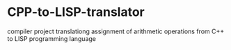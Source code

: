 # CPP-to-LISP-translator
compiler project
translationg assignment of arithmetic operations from C++ to LISP programming language
